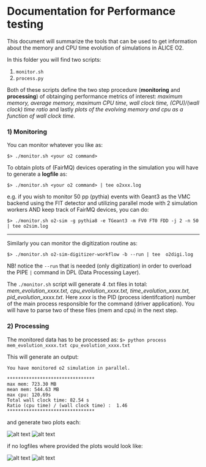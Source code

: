 # Documentation for Performance testing
This document will summarize the tools that can be used to get information about the memory and CPU time evolution of simulations in ALICE O2. 

In this folder you will find two scripts:
1. `monitor.sh`
2. `process.py`

Both of these scripts define the two step procedure (**monitoring** and **processing**) of obtainging performance metrics of interest: _maximum memory, average memory, maximum CPU time, wall clock time, (CPU)/(wall clock) time ratio_ and lastly _plots of the evolving memory and cpu as a function of wall clock time._  


### 1) Monitoring 
You can monitor whatever you like as:

`$> ./monitor.sh <your o2 command>`

To obtain plots of (FairMQ) devices operating in the simulation you will have to generate a **logfile**  as:

`$> ./monitor.sh <your o2 command> | tee o2xxx.log`


e.g. if you wish to monitor 50 pp (pythia) events with Geant3 as the VMC backend using the FIT detector and utilizing parallel mode with 2 simulation workers AND keep track of FairMQ devices, you can do:


`$> ./monitor.sh o2-sim -g pythia8 -e TGeant3 -m FV0 FT0 FDD -j 2 -n 50 | tee o2sim.log`

---

Similarly you can monitor the digitization routine as: 

`$> ./monitor.sh o2-sim-digitizer-workflow -b --run | tee  o2digi.log`

NB! notice the `--run` that is needed (only digitization) in order to overload the PIPE `|` command in DPL (Data Processing Layer).


The `./monitor.sh` script will generate 4 .txt files in total: _mem_evolution_xxxx.txt, cpu_evolution_xxxx.txt, time_evolution_xxxx.txt, pid_evolution_xxxx.txt_. Here _xxxx_ is the PID (process identifcation) number of the main process responsible for the command (driver application). You will have to parse two of these files (mem and cpu) in the next step.

### 2) Processing
The monitored data has to be processed as: 
`$> python process mem_evolution_xxxx.txt cpu_evolution_xxxx.txt`

This will generate an output: 

```Your command was:  o2-sim -g pythia8 -e TGeant3 -m FV0 FT0 FDD -j 2 -n 50
You have monitored o2 simulation in parallel.

********************************
max mem: 723.30 MB
mean mem: 544.63 MB
max cpu: 120.69s
Total wall clock time: 82.54 s
Ratio (cpu time) / (wall clock time) :  1.46
********************************
```
and generate two plots each:

![alt text](https://github.com/zsaldic/AliceO2/edit/monitor/Detectors/FIT/test/images/Figure_1.png)
![alt text](https://github.com/zsaldic/AliceO2/edit/monitor/Detectors/FIT/test/images/Figure_2.png)

if no logfiles where provided the plots would look like: 

![alt text](https://github.com/zsaldic/AliceO2/edit/monitor/Detectors/FIT/test/images/Figure_1_nolog.png)
![alt text](https://github.com/zsaldic/AliceO2/edit/monitor/Detectors/FIT/test/images/Figure_2_nolog.png)
